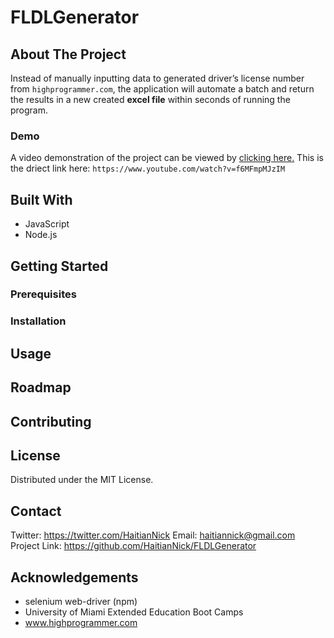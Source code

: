 # FLDLGenerator

## About The Project

Instead of manually inputting data to generated driver’s license number from `highprogrammer.com`, the application will automate a batch and return the results in a new created **excel file** within seconds of running the program.

### Demo
A video demonstration of the project can be viewed by [clicking here.](https://www.youtube.com/watch?v=f6MFmpMJzIM)
This is the driect link here: `https://www.youtube.com/watch?v=f6MFmpMJzIM`

## Built With
- JavaScript
- Node.js


## Getting Started

### Prerequisites

### Installation

## Usage

## Roadmap

## Contributing 

## License

Distributed under the MIT License.

## Contact

Twitter: https://twitter.com/HaitianNick
Email: haitiannick@gmail.com
Project Link: https://github.com/HaitianNick/FLDLGenerator

## Acknowledgements
- selenium web-driver (npm) 
- University of Miami Extended Education Boot Camps
- www.highprogrammer.com



